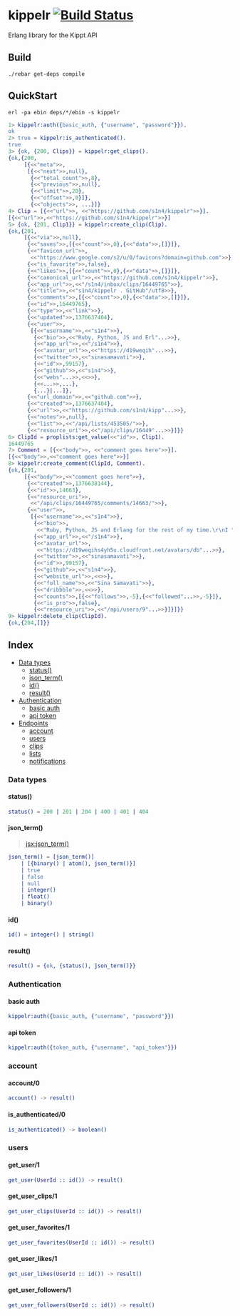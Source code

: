 # kippelr [![Build Status](https://travis-ci.org/s1n4/kippelr.png?branch=master)](https://travis-ci.org/s1n4/kippelr)

Erlang library for the Kippt API

## Build

```
./rebar get-deps compile
```

## QuickStart

```
erl -pa ebin deps/*/ebin -s kippelr
```

```erlang
1> kippelr:auth({basic_auth, {"username", "password"}}).
ok
2> true = kippelr:is_authenticated().
true
3> {ok, {200, Clips}} = kippelr:get_clips().
{ok,{200,
     [{<<"meta">>,
      [{<<"next">>,null},
       {<<"total_count">>,8},
       {<<"previous">>,null},
       {<<"limit">>,20},
       {<<"offset">>,0}]},
       {<<"objects">>, ...}]}
4> Clip = [{<<"url">>, <<"https://github.com/s1n4/kippelr">>}].
[{<<"url">>,<<"https://github.com/s1n4/kippelr">>}]
5> {ok, {201, Clip1}} = kippelr:create_clip(Clip).
{ok,{201,
     [{<<"via">>,null},
      {<<"saves">>,[{<<"count">>,0},{<<"data">>,[]}]},
      {<<"favicon_url">>,
       <<"https://www.google.com/s2/u/0/favicons?domain=github.com">>},
      {<<"is_favorite">>,false},
      {<<"likes">>,[{<<"count">>,0},{<<"data">>,[]}]},
      {<<"canonical_url">>,<<"https://github.com/s1n4/kippelr">>},
      {<<"app_url">>,<<"/s1n4/inbox/clips/16449765">>},
      {<<"title">>,<<"s1n4/kippelr . GitHub"/utf8>>},
      {<<"comments">>,[{<<"count">>,0},{<<"data">>,[]}]},
      {<<"id">>,16449765},
      {<<"type">>,<<"link">>},
      {<<"updated">>,1376637404},
      {<<"user">>,
       [{<<"username">>,<<"s1n4">>},
        {<<"bio">>,<<"Ruby, Python, JS and Erl"...>>},
        {<<"app_url">>,<<"/s1n4">>},
        {<<"avatar_url">>,<<"https://d19weqih"...>>},
        {<<"twitter">>,<<"sinasamavati">>},
        {<<"id">>,99157},
        {<<"github">>,<<"s1n4">>},
        {<<"webs"...>>,<<>>},
        {<<...>>,...},
        {...}|...]},
      {<<"url_domain">>,<<"github.com">>},
      {<<"created">>,1376637404},
      {<<"url">>,<<"https://github.com/s1n4/kipp"...>>},
      {<<"notes">>,null},
      {<<"list">>,<<"/api/lists/453505/">>},
      {<<"resource_uri">>,<<"/api/clips/16449"...>>}]}}
6> ClipId = proplists:get_value(<<"id">>, Clip1).
16449765
7> Comment = [{<<"body">>, <<"comment goes here">>}].
[{<<"body">>,<<"comment goes here">>}]
8> kippelr:create_comment(ClipId, Comment).
{ok,{201,
     [{<<"body">>,<<"comment goes here">>},
      {<<"created">>,1376638144},
      {<<"id">>,14663},
      {<<"resource_uri">>,
       <<"/api/clips/16449765/comments/14663/">>},
      {<<"user">>,
       [{<<"username">>,<<"s1n4">>},
        {<<"bio">>,
         <<"Ruby, Python, JS and Erlang for the rest of my time.\r\nI "...>>},
        {<<"app_url">>,<<"/s1n4">>},
        {<<"avatar_url">>,
         <<"https://d19weqihs4yh5u.cloudfront.net/avatars/db"...>>},
        {<<"twitter">>,<<"sinasamavati">>},
        {<<"id">>,99157},
        {<<"github">>,<<"s1n4">>},
        {<<"website_url">>,<<>>},
        {<<"full_name">>,<<"Sina Samavati">>},
        {<<"dribbble">>,<<>>},
        {<<"counts">>,[{<<"follows">>,-5},{<<"followed"...>>,-5}]},
        {<<"is_pro">>,false},
        {<<"resource_uri">>,<<"/api/users/9"...>>}]}]}}
9> kippelr:delete_clip(ClipId).
{ok,{204,[]}}
```

## Index
  * [Data types](#Data-types)
    - [status()](#status)
    - [json_term()](#json_term)
    - [id()](#id)
    - [result()](#result)
  * [Authentication](#Authentication)
    - [basic auth](#basic-auth)
    - [api token](#api-token)
  * [Endpoints](#Endpoints)
    - [account](#account)
    - [users](#users)
    - [clips](#clips)
    - [lists](#lists)
    - [notifications](#notifications)


### Data types

#### status()

```erlang
status() = 200 | 201 | 204 | 400 | 401 | 404
```

#### json_term()
> [jsx:json_term()](https://github.com/talentdeficit/jsx#json_term)

```erlang
json_term() = [json_term()]
    | [{binary() | atom(), json_term()}]
    | true
    | false
    | null
    | integer()
    | float()
    | binary()
```

#### id()

```erlang
id() = integer() | string()
```

#### result()

```erlang
result() = {ok, {status(), json_term()}}
```

### Authentication

#### basic auth

```erlang
kippelr:auth({basic_auth, {"username", "password"}})
```

#### api token

```erlang
kippelr:auth({token_auth, {"username", "api_token"}})
```

### account

#### account/0

```erlang
account() -> result()
```

#### is_authenticated/0

```erlang
is_authenticated() -> boolean()
```

### users

#### get_user/1

```erlang
get_user(UserId :: id()) -> result()
```

#### get_user_clips/1

```erlang
get_user_clips(UserId :: id()) -> result()
```

#### get_user_favorites/1

```erlang
get_user_favorites(UserId :: id()) -> result()
```

#### get_user_likes/1

```erlang
get_user_likes(UserId :: id()) -> result()
```

#### get_user_followers/1

```erlang
get_user_followers(UserId :: id()) -> result()
```

